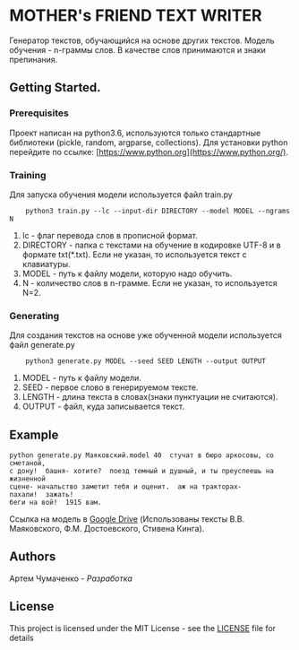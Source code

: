 # MOTHER's FRIEND TEXT WRITER

Генератор текстов, обучающийся на основе других текстов. Модель обучения - n-граммы слов. В качестве слов принимаются и знаки препинания.

## Getting Started.

### Prerequisites

Проект написан на python3.6, используются только стандартные библиотеки (pickle, random, argparse, collections). Для установки python перейдите по ссылке: [https://www.python.org](https://www.python.org/).

### Training
Для запуска обучения модели используется файл train.py
```
    python3 train.py --lc --input-dir DIRECTORY --model MODEL --ngrams N
```
1. lc - флаг перевода слов в прописной формат.
2. DIRECTORY - папка с текстами на обучение в кодировке UTF-8 и в формате txt(*.txt). Если не указан, то используется текст с клавиатуры.
3. MODEL - путь к файлу модели, которую надо обучить.
4. N - количество слов в n-грамме. Если не указан, то используется N=2.

### Generating
Для создания текстов на основе уже обученной модели используется файл generate.py
```
    python3 generate.py MODEL --seed SEED LENGTH --output OUTPUT
```
1. MODEL - путь к файлу модели.
2. SEED - первое слово в генерируемом тексте.
3. LENGTH - длина текста в словах(знаки пунктуации не считаются).
4. OUTPUT - файл, куда записывается текст.

## Example
```    
python generate.py Маяковский.model 40  стучат в бюро аркосовы, со сметаной, 
с дону!  башня- хотите?  поезд темный и душный, и ты преуспеешь на жизненной 
сцене- начальство заметит тебя и оценит.  аж на тракторах- пахали!  зажать!  
беги на вой!  1915 вам.
```

Ссылка на модель в [Google Drive](https://drive.google.com/open?id=1LvjaDZKfT0W_qx-qgVYTCTcCBZj73rSu)
(Использованы тексты В.В. Маяковского, Ф.М. Достоевского, Стивена Кинга).
## Authors

Артем Чумаченко - _Разработка_

## License

This project is licensed under the MIT License - see the [LICENSE](LICENSE) file for details